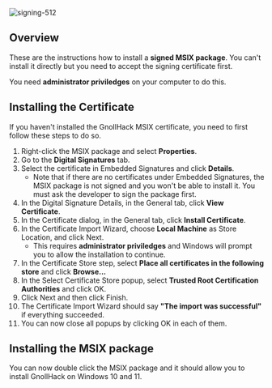 ![signing-512](https://github.com/user-attachments/assets/d9f033a6-1437-4e31-8e25-3247e0388c1b)

## Overview

These are the instructions how to install a **signed MSIX package**. You can't install it directly but you need to accept the signing certificate first.

You need **administrator priviledges** on your computer to do this.

## Installing the Certificate

If you haven't installed the GnollHack MSIX certificate, you need to first follow these steps to do so.

1. Right-click the MSIX package and select **Properties**.
2. Go to the **Digital Signatures** tab.
3. Select the certificate in Embedded Signatures and click **Details**.
    - Note that if there are no certificates under Embedded Signatures, the MSIX package is not signed and you won't be able to install it. You must ask the developer to sign the package first.
4. In the Digital Signature Details, in the General tab, click **View Certificate**.
5. In the Certificate dialog, in the General tab, click **Install Certificate**.
6. In the Certificate Import Wizard, choose **Local Machine** as Store Location, and click Next.
    - This requires **administrator priviledges** and Windows will prompt you to allow the installation to continue.
7. In the Certificate Store step, select **Place all certificates in the following store** and click **Browse...**
8. In the Select Certificate Store popup, select **Trusted Root Certification Authorities** and click OK.
9. Click Next and then click Finish.
10. The Certificate Import Wizard should say **"The import was successful"** if everything succeeded.
11. You can now close all popups by clicking OK in each of them.

## Installing the MSIX package

You can now double click the MSIX package and it should allow you to install GnollHack on Windows 10 and 11.
